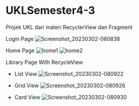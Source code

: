 # UKLSemester4-3
Projek UKL dari materi RecyclerView dan Fragment

Login Page
![Screenshot_20230302-080838](https://user-images.githubusercontent.com/95407254/222305634-75e92832-739f-4dcd-b349-9901a13c17f8.png)

Home Page
![home1](https://user-images.githubusercontent.com/95407254/222305689-4492b1f1-1a09-400f-a227-0d5370feb809.png)
![home2](https://user-images.githubusercontent.com/95407254/222305696-638b0aef-84da-4c06-9380-dc3b091a7e65.png)

Library Page With RecycleView
- List View
![Screenshot_20230302-080922](https://user-images.githubusercontent.com/95407254/222305807-06c4a6d0-1b43-40ef-ab7d-e34fbc793d40.png)

- Grid View
![Screenshot_20230302-080926](https://user-images.githubusercontent.com/95407254/222305833-98c673be-884e-4cdd-976a-494f5921e0e6.png)

- Card View
![Screenshot_20230302-080930](https://user-images.githubusercontent.com/95407254/222305850-de1a531f-6826-4efe-903d-1bad89e89b58.png)
